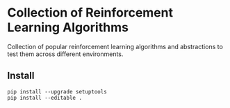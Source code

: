 # Collection of Reinforcement Learning Algorithms

Collection of popular reinforcement learning algorithms and abstractions to test them across different environments.

## Install

```angular2html
pip install --upgrade setuptools
pip install --editable .
```